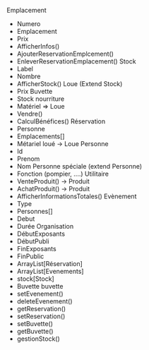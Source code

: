 Emplacement
- Numero
- Emplacement
- Prix
- AfficherInfos()
- AjouterReservationEmplcement()
- EnleverReservationEmplacement()
Stock
- Label
- Nombre
- AfficherStock()
Loue (Extend Stock)
- Prix
Buvette
- Stock nourriture
- Matériel ⇒ Loue
- Vendre()
- CalculBénéfices()
Réservation
- Personne
- Emplacements[]
- Métariel loué → Loue
Personne
- Id
- Prenom
- Nom
Personne spéciale (extend Personne)
- Fonction (pompier, ....)
Utilitaire
- VenteProduit() → Produit
- AchatProduit() → Produit
- AfficherInformationsTotales()
Evènement
- Type
- Personnes[]
- Debut
- Durée
Organisation
- DébutExposants
- DébutPubli
- FinExposants
- FinPublic
- ArrayList[Réservation]
- ArrayList[Evenements]
- stock[Stock]
- Buvette buvette
- setEvenement()
- deleteEvenement()
- getReservation()
- setReservation()
- setBuvette()
- getBuvette()
- gestionStock()